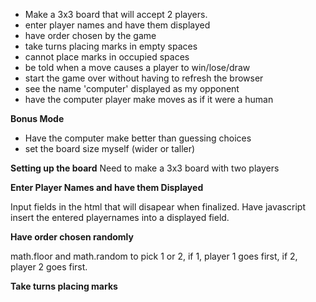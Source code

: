 - Make a 3x3 board that will accept 2 players.
- enter player names and have them displayed
- have order chosen by the game
- take turns placing marks in empty spaces
- cannot place marks in occupied spaces
- be told when a move causes a player to win/lose/draw
- start the game over without having to refresh the browser
- see the name 'computer' displayed as my opponent
- have the computer player make moves as if it were a human

**Bonus Mode**
- Have the computer make better than guessing choices
- set the board size myself (wider or taller)


**Setting up the board**
    Need to make a 3x3 board with two players

**Enter Player Names and have them Displayed**

Input fields in the html that will disapear when finalized.
Have javascript insert the entered playernames into a displayed field.

**Have order chosen randomly**

math.floor and math.random to pick 1 or 2, if 1, player 1 goes first, if 2, player 2 goes first.

**Take turns placing marks**

